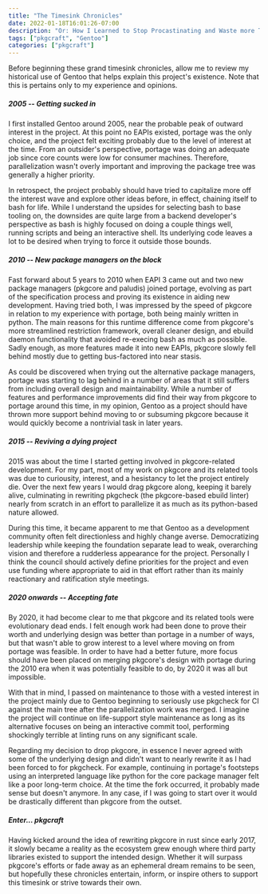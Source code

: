 ```yaml
---
title: "The Timesink Chronicles"
date: 2022-01-18T16:01:26-07:00
description: "Or: How I Learned to Stop Procastinating and Waste more Time"
tags: ["pkgcraft", "Gentoo"]
categories: ["pkgcraft"]
---
```


Before beginning these grand timesink chronicles, allow me to review my
historical use of Gentoo that helps explain this project's existence. Note that
this is pertains only to my experience and opinions.

##### 2005 -- Getting sucked in

I first installed Gentoo around 2005, near the probable peak of outward
interest in the project. At this point no EAPIs existed, portage was the only
choice, and the project felt exciting probably due to the level of interest at
the time. From an outsider's perspective, portage was doing an adequate job
since core counts were low for consumer machines. Therefore, parallelization
wasn't overly important and improving the package tree was generally a higher
priority.

In retrospect, the project probably should have tried to capitalize more off
the interest wave and explore other ideas before, in effect, chaining itself to
bash for life. While I understand the upsides for selecting bash to base
tooling on, the downsides are quite large from a backend developer's
perspective as bash is highly focused on doing a couple things well, running
scripts and being an interactive shell. Its underlying code leaves a lot to be
desired when trying to force it outside those bounds.

##### 2010 -- New package managers on the block

Fast forward about 5 years to 2010 when EAPI 3 came out and two new package
managers (pkgcore and paludis) joined portage, evolving as part of the
specification process and proving its existence in aiding new development.
Having tried both, I was impressed by the speed of pkgcore in relation to my
experience with portage, both being mainly written in python. The main reasons
for this runtime difference come from pkgcore's more streamlined restriction
framework, overall cleaner design, and ebuild daemon functionality that
avoided re-execing bash as much as possible. Sadly enough, as more features
made it into new EAPIs, pkgcore slowly fell behind mostly due to getting
bus-factored into near stasis.

As could be discovered when trying out the alternative package managers,
portage was starting to lag behind in a number of areas that it still suffers
from including overall design and maintainability. While a number of features
and performance improvements did find their way from pkgcore to portage around
this time, in my opinion, Gentoo as a project should have thrown more support
behind moving to or subsuming pkgcore because it would quickly become a
nontrivial task in later years.

##### 2015 -- Reviving a dying project

2015 was about the time I started getting involved in pkgcore-related
development. For my part, most of my work on pkgcore and its related tools was
due to curiousity, interest, and a hesistancy to let the project entirely die.
Over the next few years I would drag pkgcore along, keeping it barely alive,
culminating in rewriting pkgcheck (the pkgcore-based ebuild linter) nearly from
scratch in an effort to parallelize it as much as its python-based nature
allowed.

During this time, it became apparent to me that Gentoo as a development
community often felt directionless and highly change averse. Democratizing
leadership while keeping the foundation separate lead to weak, overarching
vision and therefore a rudderless appearance for the project. Personally I
think the council should actively define priorities for the project and even
use funding where appropriate to aid in that effort rather than its mainly
reactionary and ratification style meetings.

##### 2020 onwards -- Accepting fate

By 2020, it had become clear to me that pkgcore and its related tools were
evolutionary dead ends. I felt enough work had been done to prove their worth
and underlying design was better than portage in a number of ways, but that
wasn't able to grow interest to a level where moving on from portage was
feasible. In order to have had a better future, more focus should have been
placed on merging pkgcore's design with portage during the 2010 era when it was
potentially feasible to do, by 2020 it was all but impossible.

With that in mind, I passed on maintenance to those with a vested interest in
the project mainly due to Gentoo beginning to seriously use pkgcheck for CI
against the main tree after the parallelization work was merged. I imagine the
project will continue on life-support style maintenance as long as its
alternative focuses on being an interactive commit tool, performing shockingly
terrible at linting runs on any significant scale.

Regarding my decision to drop pkgcore, in essence I never agreed with some of
the underlying design and didn't want to nearly rewrite it as I had been forced
to for pkgcheck. For example, continuing in portage's footsteps using an
interpreted language like python for the core package manager felt like a poor
long-term choice. At the time the fork occurred, it probably made sense but
doesn't anymore. In any case, if I was going to start over it would be
drastically different than pkgcore from the outset.

##### Enter... pkgcraft

Having kicked around the idea of rewriting pkgcore in rust since early 2017, it
slowly became a reality as the ecosystem grew enough where third party
libraries existed to support the intended design. Whether it will surpass
pkgcore's efforts or fade away as an ephemeral dream remains to be seen, but
hopefully these chronicles entertain, inform, or inspire others to support this
timesink or strive towards their own.
